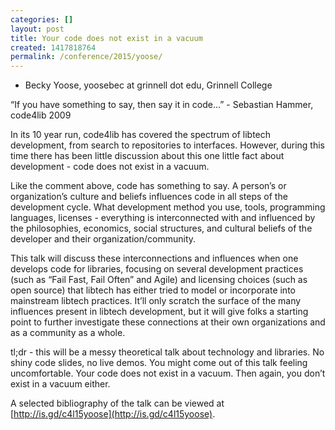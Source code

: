 ```yaml
---
categories: []
layout: post
title: Your code does not exist in a vacuum
created: 1417818764
permalink: /conference/2015/yoose/
---
```

- Becky Yoose, yoosebec at grinnell dot edu, Grinnell College

“If you have something to say, then say it in code…” - Sebastian Hammer,
code4lib 2009

In its 10 year run, code4lib has covered the spectrum of libtech
development, from search to repositories to interfaces. However, during
this time there has been little discussion about this one little fact
about development - code does not exist in a vacuum.

Like the comment above, code has something to say. A person’s or
organization’s culture and beliefs influences code in all steps of the
development cycle. What development method you use, tools, programming
languages, licenses - everything is interconnected with and influenced
by the philosophies, economics, social structures, and cultural beliefs
of the developer and their organization/community.

This talk will discuss these interconnections and influences when one
develops code for libraries, focusing on several development practices
(such as “Fail Fast, Fail Often” and Agile) and licensing choices (such
as open source) that libtech has either tried to model or incorporate
into mainstream libtech practices. It’ll only scratch the surface of the
many influences present in libtech development, but it will give folks a
starting point to further investigate these connections at their own
organizations and as a community as a whole.

tl;dr - this will be a messy theoretical talk about technology and
libraries. No shiny code slides, no live demos. You might come out of
this talk feeling uncomfortable. Your code does not exist in a vacuum.
Then again, you don’t exist in a vacuum either.

A selected bibliography of the talk can be viewed at [http://is.gd/c4l15yoose](http://is.gd/c4l15yoose).
